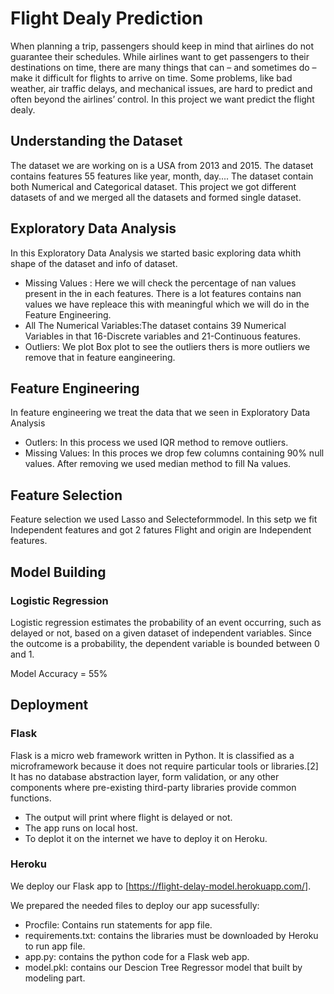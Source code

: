 
# Flight Dealy Prediction
When planning a trip, passengers should keep in mind that airlines do not guarantee their schedules. While airlines want to get passengers to their destinations on time, there are many things that can – and sometimes do – make it difficult for flights to arrive on time. Some problems, like bad weather, air traffic delays, and mechanical issues, are hard to predict and often beyond the airlines’ control. In this project we want predict the flight dealy.

## Understanding the Dataset
The dataset we are working on is a USA from 2013 and 2015. The dataset contains features 55 features like year, month, day.... The dataset contain both Numerical and Categorical dataset. This project we got different datasets of and we merged all the datasets and formed single dataset.

## Exploratory Data Analysis

In this Exploratory Data Analysis we started  basic exploring data whith shape of the dataset and info of dataset.


* Missing Values : Here we will check the percentage of nan values present in the in each features. There is a lot features contains nan values we have repleace this with meaningful which we will do in the Feature Engineering. 
* All The Numerical Variables:The dataset contains 39 Numerical Variables in that 16-Discrete variables and 21-Continuous features.   
* Outliers: We plot Box plot to see the outliers thers is more outliers we remove that in feature eangineering. 


## Feature Engineering
In feature engineering we treat the data that we seen in Exploratory Data Analysis
* Outlers:  In this process we used IQR method to remove outliers.
* Missing Values: In this proces we drop few columns containing 90% null values. After removing we used median method to fill Na values.

## Feature Selection
Feature selection we used Lasso and Selecteformmodel. In this setp we fit Independent features and got 2 fatures Flight and origin are Independent features.

## Model Building

### Logistic Regression
Logistic regression estimates the probability of an event occurring, such as delayed or not, based on a given dataset of independent variables. Since the outcome is a probability, the dependent variable is bounded between 0 and 1.

Model Accuracy = 55%

## Deployment
### Flask 
Flask is a micro web framework written in Python. It is classified as a microframework because it does not require particular tools or libraries.[2] It has no database abstraction layer, form validation, or any other components where pre-existing third-party libraries provide common functions.

- The output will print where flight is delayed or not.
- The app runs on local host.
- To deplot it on the internet we have to deploy it on Heroku.

### Heroku
We deploy our Flask app to [https://flight-delay-model.herokuapp.com/].

We prepared the needed files to deploy our app sucessfully:
- Procfile: Contains run statements for app file.
- requirements.txt: contains the libraries must be downloaded by Heroku to run app file.
- app.py: contains the python code for a Flask web app.
- model.pkl: contains our Descion Tree Regressor model that built by modeling part.








